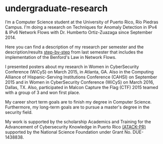 # undergraduate-research
 I’m a Computer Science student at the University of Puerto Rico, Río Piedras Campus. I'm doing a research on Techniques for Anomaly Detection in IPv4 &amp; IPv6 Network Flows with Dr. Humberto Ortiz-Zuazaga since September 2014.
 
 Here you can find a description of my research per semester and the description/results [step-by-step](https://ccom.uprrp.edu/~humberto/megaprobe/bianca.html) from last semester that includes the implementation of the Benford's Law in Network Flows. 

I presented posters about my research in Women in CyberSecurity Conference (WiCyS) on March 2015, in Atlanta, GA. Also in the Computing Alliance of Hispanic-Serving Institutions Conference (CAHSI) on September 2015 and in Women in CyberSecurity Conference (WiCyS) on March 2016, Dallas, TX. Also, participated in Malcon Capture the Flag (CTF) 2015 teamed with a group of 3 and won first place.

My career short term goals are to finish my degree in Computer Science. Furthermore, my long-term goals are to pursue a master's degree in the security field.

My work is supported by the scholarship Academics and Training for the Advancement of Cybersecurity Knowledge in Puerto Rico [(ATACK-PR)](http://ccom.uprrp.edu/~atackpr/) supported by the National Science Foundation under Grant No. DUE-1438838.
